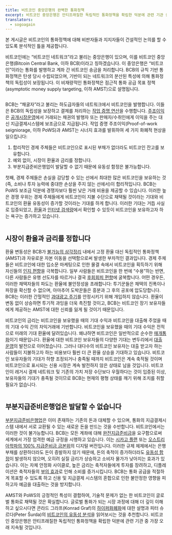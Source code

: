 ```yaml
---
title: 비트코인 중앙은행의 완벽한 통화정책
excerpt: 비트코인 중앙은행은 안티프래질한 독립적인 통화정책을 확립한 덕분에 관련 기관 중 가장 오래 지속될 것입니다.
translators:
  - sogoagain
---
```


본 게시글은 비트코인의 통화정책에 대해 비판자들과 지지자들이 건설적인 논의를 할 수 있도록 분석적인 틀을 제공합니다.

비트코인에는 “비트코인 네트워크”라고 불리는 중앙은행이 있으며, 이를 비트코인 중앙은행(Bitcoin Central Bank, 이하 BCB)이라고 칭하겠습니다. 이 중앙은행은 “비트코인”이라는 통화를 발행하고 계좌 간 비트코인 송금을 처리합니다. BCB의 규칙 기반 통화정책은 탄생 당시 수립되었으며, 기반이 되는 네트워크의 분산된 특성에 의해 통화정책의 독립성이 보장됩니다. 이 비재량적인 통화정책은 점근적 통화 공급 목표 정책(asymptotic money supply targeting, 이하 AMST)으로 설명됩니다.

<figure>
  <img src="/static/img/mempool/the-bitcoin-central-banks-perfect-monetary-policy/amst.jpg" alt="" />
</figure>

BCB는 “채굴자”라고 불리는 하도급자들의 네트워크에서 비트코인을 발행합니다. 이들은 BCB의 독립성을 보장하고 결제를 처리하는 [작업 증명 연산](/mempool/the-proof-of-work-concept/ "작업 증명 개념")을 수행합니다. [주조이익](http://en.wikipedia.org/wiki/Seigniorage)은 [공개시장운영](http://en.wikipedia.org/wiki/Open_market_operation)에서 거래되는 채권의 발행자 또는 판매자/수취인에게 이익을 주는 대신 지급결제시스템에 보조금으로 지급됩니다. 작업 증명 주조이익(Proof-of-work seigniorage, 이하 PoWS)과 AMST는 시너지 효과를 발휘하여 세 가지 화폐적 현상을 일으킵니다:

1. 합리적인 경제 주체들은 비트코인으로 표시된 부채가 없더라도 비트코인 잔고를 보유합니다.
2. 예외 없이, 시장이 환율과 금리를 정합니다.
3. 부분지급준비은행업이 발달할 수 없기 때문에 유동성 함정은 불가능합니다.

첫째, 경제 주체들은 손실을 감당할 수 있는 선에서 최대한 많은 비트코인을 보유하는 것(즉, 소비나 투자 능력에 중대한 손상을 주지 않는 선에서)이 합리적입니다. BCB는 PoWS 보조금 덕분에 경쟁자보다 훨씬 낮은 거래 비용을 제공할 수 있습니다. 이러한 높은 경쟁 우위는 경제 주체들에게 비트코인이 지불 수단으로 채택될 것이라는 기대와 비트코인의 환율 유동성이 증가할 것이라는 기대를 하게 합니다. 이러한 기대는 거듭 사실로 입증되었고, [환율](https://blockchain.info/charts/market-price)과 [인터넷 검색량](http://www.google.com/trends/explore#q=buy%20bitcoin&cmpt=q)에서 확인할 수 있듯이 비트코인을 보유하고자 하는 욕구는 증가하고 있습니다.

<figure>
  <img src="/static/img/mempool/the-bitcoin-central-banks-perfect-monetary-policy/transactioncosts.jpg" alt="" />
</figure>

## 시장이 환율과 금리를 정합니다

환율 변동성은 BCB가 [불가능의 삼각정리](http://en.wikipedia.org/wiki/Impossible_trinity) 내에서 고정 환율 대신 독립적인 통화정책(AMST)과 자유로운 자본 이동을 선택함으로써 발생한 부차적인 결과입니다. 경제 주체들은 비트코인에 대한 입소문 마케팅으로 인한 물결 속에서 비트코인을 획득하기 위해 자신들의 [인지 편향](http://en.wikipedia.org/wiki/Cognitive_bias)을 극복합니다. 일부 사람들은 비트코인을 한 번에 “수용”하는 반면, 다른 사람들은 유행 선도자를 따르거나 결국 [후회회피 편향](http://synapsetrading.com/2012/05/regret-aversion-bias-behavioral-finance/)에 굴복합니다. 어떤 경우든, 이러한 채택자들의 파도는 환율에 불안정성을 초래합니다: 투기꾼들은 채택의 진폭이나 파장을 확신할 수 없으며, 아마추어 도박꾼들은 흥분과 그 후의 공포에 압도당합니다. BCB는 이러한 간헐적인 [과대광고 주기](http://en.wikipedia.org/wiki/Hype_cycle)를 안정시키기 위해 개입하지 않습니다. 환율이 변동 없이 상승하면 투기적 과잉을 더욱 촉진할 것이고, BCB는 비트코인 장기 보유자들에게 제공하는 AMST에 대한 신뢰를 잃게 될 것이기 때문입니다.

비트코인의 금리는 비트코인을 보유했을 때의 기대 수익과 비트코인을 대출해 주었을 때의 기대 수익 간의 차익거래에 기반합니다. 비트코인을 보유했을 때의 기대 수익은 전적으로 미래의 기대 환율에 달려있습니다. 왜냐하면 비트코인은 일반적으로 순수한 [매개통화](http://www.encyclo.co.uk/define/Vehicle%20currency)이기 때문입니다. 환율에 대한 비트코인 보유자들의 다양한 기대는 변두리에서 [대출](https://btcjam.com/) [운영](http://www.reddit.com/r/bitcoinstocks)의 발전으로 이어졌습니다. 그러나 대다수의 비트코인 보유자는 대출 받고자 하는 사람들이 지불하고자 하는 비용보다 훨씬 더 큰 환율 상승을 기대하고 있습니다. 비트코인 보유자들의 기대가 하향 조정되거나 충족될 때까지 비트코인은 계속 축적될 것이며 비트코인으로 표시되는 신용 시장은 계속 발전하지 않은 상태로 남을 것입니다. 비트코인이 레거시 결제 네트워크 및 기존의 가치 저장 수단보다 우월하다는 것이 입증된 이상, 보유자들의 기대가 충족될 것이므로 BCB는 현재의 평형 상태를 깨기 위해 조치를 취할 필요가 없습니다.

<figure>
  <img src="/static/img/mempool/the-bitcoin-central-banks-perfect-monetary-policy/bitcoinfeedbackloops.jpg" alt="" />
</figure>

## 부분지급준비은행업은 발달할 수 없습니다

[부분지급준비은행업](http://en.wikipedia.org/wiki/Fractional_reserve_banking)은 이미 존재하는 기존의 돈과 대체할 수 있으며, 통화의 지급결제시스템 내에서 서로 교환될 수 있는 새로운 돈을 만드는 것을 수반합니다. 비트코인에서는 이러한 것이 불가능합니다. BCB는 모든 계좌에 대해 [완전지급준비금](http://en.wikipedia.org/wiki/Full-reserve_banking)을 요구함으로써 세계에서 가장 엄격한 예금 규정을 시행하고 있습니다. 이는 [시카고 플랜](http://www.imf.org/external/pubs/ft/wp/2012/wp12202.pdf) 또는 [오스트리아학파의 100% 지급준비금 금본위](http://mises.org/daily/1829)의 디지털 버전입니다. 이러한 규제 체제에서는 은행 부채를 상환하더라도 돈이 증발하지 않기 때문에, 돈의 축적이 증가하더라도 [유동성 함정](http://en.wikipedia.org/wiki/Liquidity_trap)이 발생하지 않으며, 오히려 실질 금리가 상승하고 소비자 물가가 낮아지는 효과가 있습니다. 이는 자체 안정화 사이클로, 높은 금리는 축적자들에게 투자를 장려하고, 디플레이션은 축적자들의 [부의 효과](http://en.wikipedia.org/wiki/Wealth_effect)로 인해 소비를 증가시킵니다. BCB는 통화 공급을 적절하게 목표할 수 있도록 하고 신용 및 지급결제 시스템의 혼합으로 인한 불안정한 영향을 피하고자 예금을 대출하는 것을 방지합니다.

AMST와 PoWS의 긍정적인 특성이 결합하여, 기술적 문제가 없는 한 비트코인이 글로벌 통화로 채택될 것은 확실합니다. 글로벌 통화가 되는 시장 과정에 대해 더 깊이 이해하고 싶으시다면 콘라드 그라프(Konrad Graf)의 [하이퍼화폐화](http://konradsgraf.com/blog1/2013/11/7/hyper-monetization-reloaded-another-round-of-bubble-talk.html)에 대한 설명과 피터 슈르다(Peter Šurda)의 [비트코인의 유동성 분석](/static/docs/economics-of-bitcoin.pdf)을 읽어보시는 것을 추천합니다. 비트코인 중앙은행은 안티프래질한 독립적인 통화정책을 확립한 덕분에 관련 기관 중 가장 오래 지속될 것입니다.
